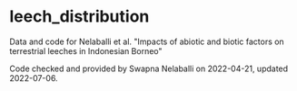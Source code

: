 # leech_distribution

Data and code for Nelaballi et al. "Impacts of abiotic and biotic factors on terrestrial leeches in Indonesian Borneo"

Code checked and provided by Swapna Nelaballi on 2022-04-21, updated 2022-07-06.
